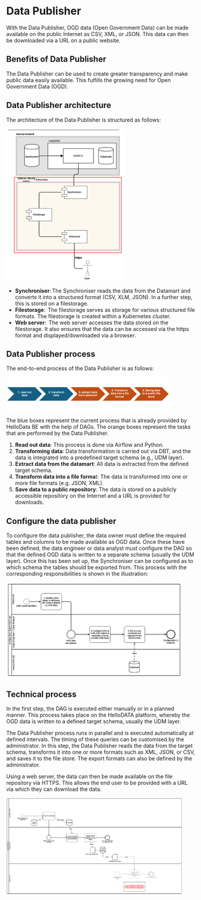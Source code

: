 # Data Publisher
With the Data Publisher, OGD data (Open Government Data) can be made available on the public Internet as CSV, XML, or JSON. This data can then be downloaded via a URL on a public website. 

## Benefits of Data Publisher

The Data Publisher can be used to create greater transparency and make public data easily available. This fulfills the growing need for Open Government Data (OGD). 

## Data Publisher architecture

The architecture of the Data Publisher is structured as follows: 

![](../images/Pasted%20image%2020240828142609.png)
 
- **Synchroniser**: The Synchroniser reads the data from the Datamart and converts it into a structured format (CSV, XLM, JSON). In a further step, this is stored on a filestorage.  
- **Filestorage**:  The filestorage serves as storage for various structured file formats. The filestorage is created within a Kubernetes cluster.  
- **Web server**:  The web server accesses the data stored on the filestorage. It also ensures that the data can be accessed via the https format and displayed/downloaded via a browser.  

## Data Publisher process 

The end-to-end process of the Data Publisher is as follows: 

![](../images/Pasted%20image%2020240828142731.png)
 

The blue boxes represent the current process that is already provided by HelloData BE with the help of DAGs. The orange boxes represent the tasks that are performed by the Data Publisher. 

1. **Read out data**: This process is done via Airflow and Python. 
2. **Transforming data**: Data transformation is carried out via DBT, and the data is integrated into a predefined target schema (e.g., UDM layer). 
3. **Extract data from the datamart**: All data is extracted from the defined target schema. 
4. **Transform data into a file forma**t: The data is transformed into one or more file formats (e.g. JSON, XML). 
5. **Save data to a public repository**: The data is stored on a publicly accessible repository on the Internet and a URL is provided for downloads. 


## Configure the data publisher

To configure the data publisher, the data owner must define the required tables and columns to be made available as OGD data. Once these have been defined, the data engineer or data analyst must configure the DAG so that the defined OGD data is written to a separate schema (usually the UDM layer). Once this has been set up, the Synchroniser can be configured as to which schema the tables should be exported from. This process with the corresponding responsibilities is shown in the illustration:  


![](../images/Pasted%20image%2020240828143526.png)

## Technical process

In the first step, the DAG is executed either manually or in a planned manner. This process takes place on the HelloDATA platform, whereby the OGD data is written to a defined target schema, usually the UDM layer.  

The Data Publisher process runs in parallel and is executed automatically at defined intervals. The timing of these queries can be customised by the administrator. In this step, the Data Publisher reads the data from the target schema, transforms it into one or more formats such as XML, JSON, or CSV, and saves it to the file store. The export formats can also be defined by the administrator.  

Using a web server, the data can then be made available on the file repository via HTTPS. This allows the end user to be provided with a URL via which they can download the data. 


![](../images/Pasted%20image%2020240828144917.png)

 